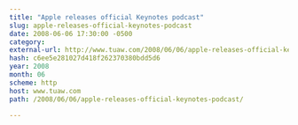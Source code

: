 ```yaml
---
title: "Apple releases official Keynotes podcast"
slug: apple-releases-official-keynotes-podcast
date: 2008-06-06 17:30:00 -0500
category: 
external-url: http://www.tuaw.com/2008/06/06/apple-releases-official-keynotes-podcast/
hash: c6ee5e281027d418f262370380bdd5d6
year: 2008
month: 06
scheme: http
host: www.tuaw.com
path: /2008/06/06/apple-releases-official-keynotes-podcast/

---
```



